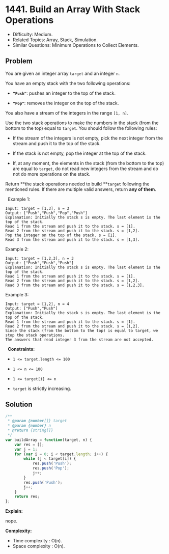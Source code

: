 # 1441. Build an Array With Stack Operations

- Difficulty: Medium.
- Related Topics: Array, Stack, Simulation.
- Similar Questions: Minimum Operations to Collect Elements.

## Problem

You are given an integer array `target` and an integer `n`.

You have an empty stack with the two following operations:


	
- **`"Push"`**: pushes an integer to the top of the stack.
	
- **`"Pop"`**: removes the integer on the top of the stack.


You also have a stream of the integers in the range `[1, n]`.

Use the two stack operations to make the numbers in the stack (from the bottom to the top) equal to `target`. You should follow the following rules:


	
- If the stream of the integers is not empty, pick the next integer from the stream and push it to the top of the stack.
	
- If the stack is not empty, pop the integer at the top of the stack.
	
- If, at any moment, the elements in the stack (from the bottom to the top) are equal to `target`, do not read new integers from the stream and do not do more operations on the stack.


Return **the stack operations needed to build **`target` following the mentioned rules. If there are multiple valid answers, return **any of them**.

 
Example 1:

```
Input: target = [1,3], n = 3
Output: ["Push","Push","Pop","Push"]
Explanation: Initially the stack s is empty. The last element is the top of the stack.
Read 1 from the stream and push it to the stack. s = [1].
Read 2 from the stream and push it to the stack. s = [1,2].
Pop the integer on the top of the stack. s = [1].
Read 3 from the stream and push it to the stack. s = [1,3].
```

Example 2:

```
Input: target = [1,2,3], n = 3
Output: ["Push","Push","Push"]
Explanation: Initially the stack s is empty. The last element is the top of the stack.
Read 1 from the stream and push it to the stack. s = [1].
Read 2 from the stream and push it to the stack. s = [1,2].
Read 3 from the stream and push it to the stack. s = [1,2,3].
```

Example 3:

```
Input: target = [1,2], n = 4
Output: ["Push","Push"]
Explanation: Initially the stack s is empty. The last element is the top of the stack.
Read 1 from the stream and push it to the stack. s = [1].
Read 2 from the stream and push it to the stack. s = [1,2].
Since the stack (from the bottom to the top) is equal to target, we stop the stack operations.
The answers that read integer 3 from the stream are not accepted.
```

 
**Constraints:**


	
- `1 <= target.length <= 100`
	
- `1 <= n <= 100`
	
- `1 <= target[i] <= n`
	
- `target` is strictly increasing.



## Solution

```javascript
/**
 * @param {number[]} target
 * @param {number} n
 * @return {string[]}
 */
var buildArray = function(target, n) {
    var res = [];
    var j = 1;
    for (var i = 0; i < target.length; i++) {
        while (j < target[i]) {
            res.push('Push');
            res.push('Pop');
            j++;
        }
        res.push('Push');
        j++;
    }
    return res;
};
```

**Explain:**

nope.

**Complexity:**

* Time complexity : O(n).
* Space complexity : O(n).
